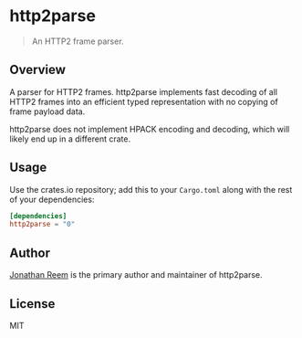 # http2parse

> An HTTP2 frame parser.

## Overview

A parser for HTTP2 frames. http2parse implements fast decoding
of all HTTP2 frames into an efficient typed representation with
no copying of frame payload data.

http2parse does not implement HPACK encoding and decoding,
which will likely end up in a different crate.

## Usage

Use the crates.io repository; add this to your `Cargo.toml` along
with the rest of your dependencies:

```toml
[dependencies]
http2parse = "0"
```

## Author

[Jonathan Reem](https://medium.com/@jreem) is the primary author and maintainer of http2parse.

## License

MIT

